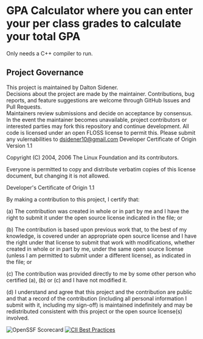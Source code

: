 # GPA Calculator where you can enter your per class grades to calculate your total GPA
Only needs a C++ compiler to run.
## Project Governance

This project is maintained by Dalton Sidener.  
Decisions about the project are made by the maintainer. Contributions, bug reports, and feature suggestions are welcome through GitHub Issues and Pull Requests.  
Maintainers review submissions and decide on acceptance by consensus.
In the event the maintainer becomes unavailable, project contributors or interested parties may fork this repository and continue development. All code is licensed under an open FLOSS license to permit this.
Please submit any vulernabilities to dsidener10@gmail.com
Developer Certificate of Origin
Version 1.1

Copyright (C) 2004, 2006 The Linux Foundation and its contributors.

Everyone is permitted to copy and distribute verbatim copies of this
license document, but changing it is not allowed.


Developer's Certificate of Origin 1.1

By making a contribution to this project, I certify that:

(a) The contribution was created in whole or in part by me and I
    have the right to submit it under the open source license
    indicated in the file; or

(b) The contribution is based upon previous work that, to the best
    of my knowledge, is covered under an appropriate open source
    license and I have the right under that license to submit that
    work with modifications, whether created in whole or in part
    by me, under the same open source license (unless I am
    permitted to submit under a different license), as indicated
    in the file; or

(c) The contribution was provided directly to me by some other
    person who certified (a), (b) or (c) and I have not modified
    it.

(d) I understand and agree that this project and the contribution
    are public and that a record of the contribution (including all
    personal information I submit with it, including my sign-off) is
    maintained indefinitely and may be redistributed consistent with
    this project or the open source license(s) involved.
    
![OpenSSF Scorecard](https://api.securityscorecards.dev/projects/github.com/YOUR-USERNAME/YOUR-REPO/badge)
[![CII Best Practices](https://bestpractices.coreinfrastructure.org/projects/PROJECT-ID/badge)](https://bestpractices.coreinfrastructure.org/projects/PROJECT-ID)


